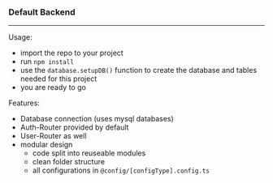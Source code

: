 ### Default Backend
------
Usage:
- import the repo to your project
- run `npm install`
- use the `database.setupDB()` function to create the database and tables needed for this project
- you are ready to go

Features:
- Database connection (uses mysql databases)
- Auth-Router provided by default
- User-Router as well
- modular design
  - code split into reuseable modules
  - clean folder structure
  - all configurations in `@config/[configType].config.ts`
